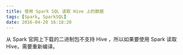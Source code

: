 ```yaml
---
title: 使用 Spark SQL 读取 Hive 上的数据
tags: [Spark, SparkSQL]
date: 2016-04-20 16:18:20
---
```


从 Spark 官网上下载的二进制包不支持 Hive ，所以如果要使用 Spark 读取 Hive，需要重新编译。
